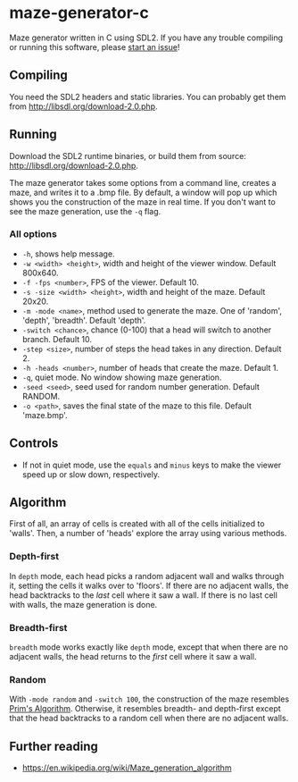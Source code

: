 
# maze-generator-c
Maze generator written in C using SDL2. If you have any trouble compiling or running this software, please [start an issue](https://github.com/Czespo/maze-generator-c/issues/new)!

## Compiling
You need the SDL2 headers and static libraries. You can probably get them from <http://libsdl.org/download-2.0.php>.

## Running
Download the SDL2 runtime binaries, or build them from source: <http://libsdl.org/download-2.0.php>.

The maze generator takes some options from a command line, creates a maze, and writes it to a .bmp file. By default, a window will pop up which shows you the construction of the maze in real time. If you don't want to see the maze generation, use the `-q` flag.

### All options
- `-h`, shows help message.
- `-w <width> <height>`, width and height of the viewer window. Default 800x640.
- `-f -fps <number>`, FPS of the viewer. Default 10.
- `-s -size <width> <height>`, width and height of the maze. Default 20x20.
- `-m -mode <name>`, method used to generate the maze. One of 'random', 'depth', 'breadth'. Default 'depth'.
- `-switch <chance>`, chance (0-100) that a head will switch to another branch. Default 10.
- `-step <size>`, number of steps the head takes in any direction. Default 2.
- `-h -heads <number>`, number of heads that create the maze. Default 1.
- `-q`, quiet mode. No window showing maze generation.
- `-seed <seed>`, seed used for random number generation. Default RANDOM.
- `-o <path>`, saves the final state of the maze to this file. Default 'maze.bmp'.

## Controls
- If not in quiet mode, use the `equals` and `minus` keys to make the viewer speed up or slow down, respectively.

## Algorithm
First of all, an array of cells is created with all of the cells initialized to 'walls'. Then, a number of 'heads' explore the array using various methods.

### Depth-first
In `depth` mode, each head picks a random adjacent wall and walks through it, setting the cells it walks over to 'floors'. If there are no adjacent walls, the head backtracks to the *last* cell where it saw a wall. If there is no last cell with walls, the maze generation is done.

### Breadth-first
`breadth` mode works exactly like `depth` mode, except that when there are no adjacent walls, the head returns to the *first* cell where it saw a wall.

### Random
With `-mode random` and `-switch 100`, the construction of the maze resembles [Prim's Algorithm](https://en.wikipedia.org/wiki/Prim%27s_algorithm). Otherwise, it resembles breadth- and depth-first except that the head backtracks to a random cell when there are no adjacent walls.

## Further reading
- https://en.wikipedia.org/wiki/Maze_generation_algorithm
